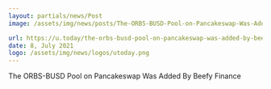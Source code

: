 ```yaml
---
layout: partials/news/Post
image: /assets/img/news/posts/The-ORBS-BUSD-Pool-on-Pancakeswap-Was-Added-By-Beefy-Finance-utoday.png

url: https://u.today/the-orbs-busd-pool-on-pancakeswap-was-added-by-beefy-finance
date: 8, July 2021
logo: /assets/img/news/logos/utoday.png
---
```


The ORBS-BUSD Pool on Pancakeswap Was Added By Beefy Finance